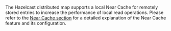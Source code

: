 
The Hazelcast distributed map supports a local Near Cache for remotely stored entries to increase the performance of local read operations. Please refer to the [Near Cache section](/19_Performance/04_Near_Cache) for a detailed explanation of the Near Cache feature and its configuration.

